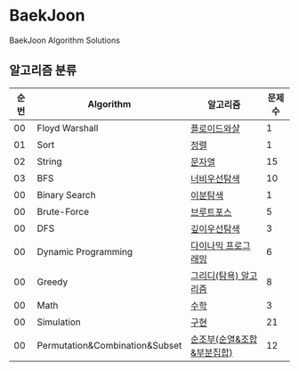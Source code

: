 # BaekJoon
BaekJoon Algorithm Solutions

## 알고리즘 분류
| 순번 | Algorithm | 알고리즘 | 문제수 |
|--|-----|---------|---|
| 00 | Floyd Warshall | [플로이드와샬](https://github.com/HSungHee/BaekJoon/tree/main/FloydWarshall) | 1 |
| 01 | Sort | [정렬](https://github.com/HSungHee/BaekJoon/tree/main/Sort) | 1 |
| 02 | String | [문자열](https://github.com/HSungHee/BaekJoon/tree/main/String) | 15 |
| 03 | BFS | [너비우선탐색](https://github.com/HSungHee/BaekJoon/tree/main/bfs) | 10 | 
| 00 | Binary Search | [이분탐색](https://github.com/HSungHee/BaekJoon/tree/main/binarysearch) | 1 | 
| 00 | Brute-Force | [브루트포스](https://github.com/HSungHee/BaekJoon/tree/main/brute_force) | 5 |
| 00 | DFS | [깊이우선탐색](https://github.com/HSungHee/BaekJoon/tree/main/dfs) | 3 |
| 00 | Dynamic Programming | [다이나믹 프로그래밍](https://github.com/HSungHee/BaekJoon/blob/main/dp/README.md) | 6 |
| 00 | Greedy | [그리디(탐욕) 알고리즘](https://github.com/HSungHee/BaekJoon/tree/main/greedy) | 8 |
| 00 | Math | [수학](https://github.com/HSungHee/BaekJoon/tree/main/math) | 3 | 
| 00 | Simulation | [구현](https://github.com/HSungHee/BaekJoon/tree/main/%EA%B5%AC%ED%98%84) | 21 |
| 00 | Permutation&Combination&Subset | [순조부(순열&조합&부분집합)](https://github.com/HSungHee/BaekJoon/tree/main/%EC%88%9C%EC%A1%B0%EB%B6%80(%EC%88%9C%EC%97%B4_%EC%A1%B0%ED%95%A9_%EB%B6%80%EB%B6%84%EC%A7%91%ED%95%A9)) | 12 |
